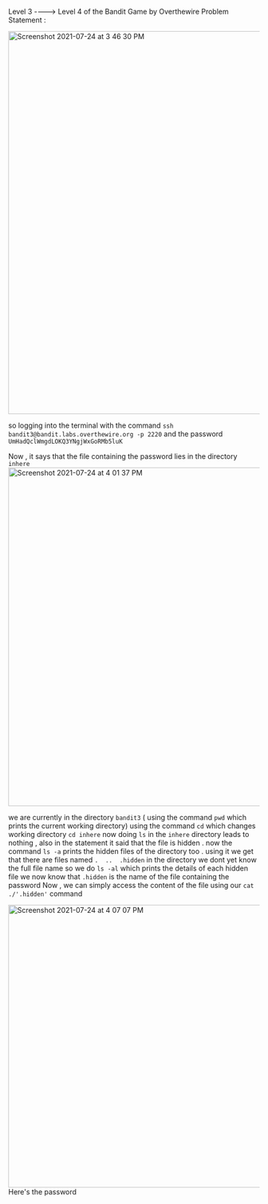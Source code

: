 Level 3 ----> Level 4 of the Bandit Game by Overthewire 
Problem Statement : 

<img width="768" alt="Screenshot 2021-07-24 at 3 46 30 PM" src="https://user-images.githubusercontent.com/74819332/126872114-c551c108-a094-411e-a21e-f4522f0c85e8.png">

so logging into the terminal with the command 
`ssh bandit3@bandit.labs.overthewire.org -p 2220`
and the password `UmHadQclWmgdLOKQ3YNgjWxGoRMb5luK`

Now , it says that the file containing the password lies in the directory `inhere`
<img width="679" alt="Screenshot 2021-07-24 at 4 01 37 PM" src="https://user-images.githubusercontent.com/74819332/126872657-15324c96-8703-4ce9-b660-f2e2b4bec334.png">

we are currently in the directory `bandit3` ( using the command `pwd` which prints the current working directory)
using the command `cd` which changes working directory 
`cd inhere`
now doing `ls` in the `inhere` directory leads to nothing , also in the statement it said that the file is hidden . 
now the command `ls -a` prints the hidden files of the directory too . 
using it we get that there are files named `.  ..  .hidden` in the directory 
we dont yet know the full file name so we do `ls -al` which prints the details of each hidden file 
we now know that `.hidden` is the name of the file containing the password 
Now , we can simply access the content of the file using our `cat ./'.hidden'` command

<img width="567" alt="Screenshot 2021-07-24 at 4 07 07 PM" src="https://user-images.githubusercontent.com/74819332/126872700-da69d2f3-2b41-4bce-9f09-d1cb53c0ed5e.png">
Here's the password 
